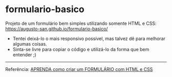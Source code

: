 # formulario-basico
Projeto de um formulário bem simples utilizando somente HTML e CSS: https://augusto-san.github.io/formulario-basico/

- Tentei deixá-lo o mais responsivo possível, mas talvez dê para melhorar algumas coisas.
- Sinta-se livre para copiar o código e utilizá-lo da forma que bem entender ;)

---
Referência: 
[APRENDA como criar um FORMULÁRIO com HTML e CSS](https://www.youtube.com/watch?v=VCsNIRXNsmY)
